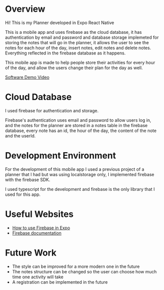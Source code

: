 # Overview

Hi! This is my Planner developed in Expo React Native

This is a mobile app and uses firebase as the cloud database, it has authentication by email and password and database storage implemeted for storing the notes that will go in the planner, it allows the user to see the notes for each hour of the day, insert notes, edit notes and delete notes. Everything reflected in the firebase database as it happens.

This mobile app is made to help people store their activities for every hour of the day, and allow the users change their plan for the day as well.

[Software Demo Video](https://youtu.be/A2sOObArT7s)

# Cloud Database

I used firebase for authentication and storage.

Firebase's authentication uses email and password to allow users log in, and the notes for the planner are stored in a notes table in the firebase database, every note has an id, the hour of the day, the content of the note and the userId.

# Development Environment

For the development of this mobile app I used a previous project of a planner that I had but was using localstorage only, I implemented firebase with the firebase SDK.

I used typescript for the development and firebase is the only library that I used for this app.

# Useful Websites

- [How to use Firebase in Expo](https://docs.expo.dev/guides/using-firebase/)
- [Firebase documentation](https://firebase.google.com/docs?hl=es-419)

# Future Work

- The style can be improved for a more modern one in the future
- The notes structure can be changed so the user can choose how much time one activity will take
- A registration can be implemented in the future